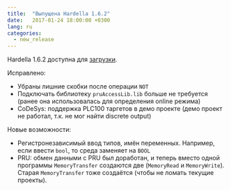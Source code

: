 ```yaml
---
title:  "Выпущена Hardella 1.6.2"
date:   2017-01-24 18:00:00 +0300
lang: ru
categories:
  - new_release
---
```


Hardella 1.6.2 доступна для [загрузки](/download/).

Исправлено:
  - Убраны лишние скобки после операции `NOT`
  - Подключать библиотеку `pruAccessLib.lib` больше не требуется (ранее она использовалась для определения online режима)
  - CoDeSys: поддержка PLC100 таргетов в демо проекте (демо проект не работал, т.к. не мог найти discrete output)

Новые возможности:
  - Регистронезависимый ввод типов, имён переменных. Например, если ввести `bool`, то среда заменяет на `BOOL`
  - PRU: обмен данными с PRU был доработан, и теперь вместо одной программы `MemoryTransfer` создаются две (`MemoryRead` и `MemoryWrite`). Старая `MemoryTransfer` тоже создаётся (чтобы не ломать текущие проекты).
